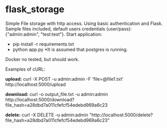 # flask_storage
Simple File storage with http access. 
Using basic authentication and Flask.
Sample files included, default users credentials (user/pass): {"admin:admin", "test:test"}. 
Start application: 
  - pip install -r requirements.txt
  - python app.py
*It is assumed that postgres is running.

Docker no tested, but should work.

Examples of cURL:

**upload:** 
curl -X POST -u admin:admin -F 'file=@file1.txt' http://localhost:5000/upload

**download:**
curl -o output_file.txt -u admin:admin http://localhost:5000/download?file_hash=a28dbd7a011cfefcf54edebd969a6c23

**delete:**
curl -X DELETE -u admin:admin "http://localhost:5000/delete?file_hash=a28dbd7a011cfefcf54edebd969a6c23"
